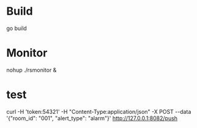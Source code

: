 # Build
go build

# Monitor
nohup ./rsmonitor &

# test
curl -H 'token:54321'  -H "Content-Type:application/json" -X POST --data '{"room_id": "001", "alert_type": "alarm"}' http://127.0.0.1:8082/push
